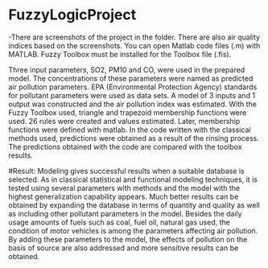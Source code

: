 # FuzzyLogicProject
 
-There are screenshots of the project in the folder. There are also air quality indices based on the screenshots. You can open Matlab code files (.m) with MATLAB. Fuzzy Toolbox must be installed for the Toolbox file (.fis).

Three input parameters, SO2, PM10 and CO, were used in the prepared model. The concentrations of these parameters were named as predicted air pollution parameters. EPA (Environmental Protection Agency) standards for pollutant parameters were used as data sets. A model of 3 inputs and 1 output was constructed and the air pollution index was estimated. With the Fuzzy Toolbox used, triangle and trapezoid membership functions were used. 26 rules were created and values estimated. Later, membership functions were defined with matlab. In the code written with the classical methods used, predictions were obtained as a result of the rinsing process. The predictions obtained with the code are compared with the toolbox results.

#Result:
Modeling gives successful results when a suitable database is selected. As in classical statistical and functional modeling techniques, it is tested using several parameters with methods and the model with the highest generalization capability appears. Much better results can be obtained by expanding the database in terms of quantity and quality as well as including other pollutant parameters in the model. Besides the daily usage amounts of fuels such as coal, fuel oil, natural gas used, the condition of motor vehicles is among the parameters affecting air pollution. By adding these parameters to the model, the effects of pollution on the basis of source are also addressed and more sensitive results can be obtained.


